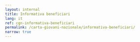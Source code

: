 ```yaml
---
layout: internal
title: Informativa beneficiari
lang: it
ref: cgn-informativa-beneficiari
permalink: /carta-giovani-nazionale/informativa-beneficiari/
narrow: true
---
```

